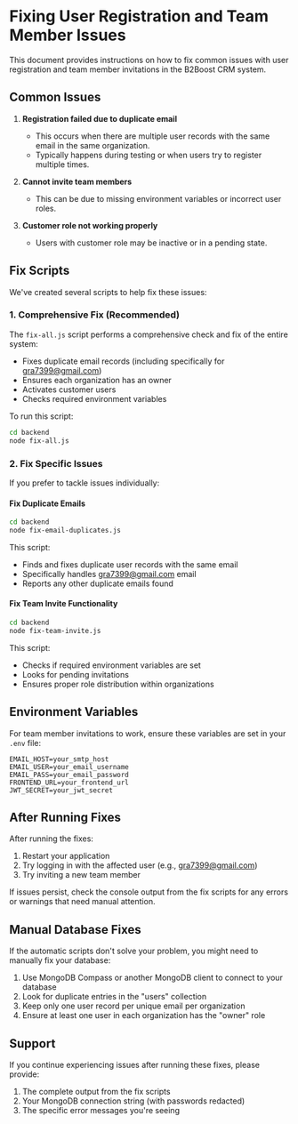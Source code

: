 # Fixing User Registration and Team Member Issues

This document provides instructions on how to fix common issues with user registration and team member invitations in the B2Boost CRM system.

## Common Issues

1. **Registration failed due to duplicate email**
   - This occurs when there are multiple user records with the same email in the same organization.
   - Typically happens during testing or when users try to register multiple times.

2. **Cannot invite team members**
   - This can be due to missing environment variables or incorrect user roles.

3. **Customer role not working properly**
   - Users with customer role may be inactive or in a pending state.

## Fix Scripts

We've created several scripts to help fix these issues:

### 1. Comprehensive Fix (Recommended)

The `fix-all.js` script performs a comprehensive check and fix of the entire system:

- Fixes duplicate email records (including specifically for gra7399@gmail.com)
- Ensures each organization has an owner
- Activates customer users
- Checks required environment variables

To run this script:

```bash
cd backend
node fix-all.js
```

### 2. Fix Specific Issues

If you prefer to tackle issues individually:

#### Fix Duplicate Emails

```bash
cd backend
node fix-email-duplicates.js
```

This script:
- Finds and fixes duplicate user records with the same email
- Specifically handles gra7399@gmail.com email
- Reports any other duplicate emails found

#### Fix Team Invite Functionality

```bash
cd backend
node fix-team-invite.js
```

This script:
- Checks if required environment variables are set
- Looks for pending invitations
- Ensures proper role distribution within organizations

## Environment Variables

For team member invitations to work, ensure these variables are set in your `.env` file:

```
EMAIL_HOST=your_smtp_host
EMAIL_USER=your_email_username
EMAIL_PASS=your_email_password
FRONTEND_URL=your_frontend_url
JWT_SECRET=your_jwt_secret
```

## After Running Fixes

After running the fixes:

1. Restart your application
2. Try logging in with the affected user (e.g., gra7399@gmail.com)
3. Try inviting a new team member

If issues persist, check the console output from the fix scripts for any errors or warnings that need manual attention.

## Manual Database Fixes

If the automatic scripts don't solve your problem, you might need to manually fix your database:

1. Use MongoDB Compass or another MongoDB client to connect to your database
2. Look for duplicate entries in the "users" collection
3. Keep only one user record per unique email per organization
4. Ensure at least one user in each organization has the "owner" role

## Support

If you continue experiencing issues after running these fixes, please provide:

1. The complete output from the fix scripts
2. Your MongoDB connection string (with passwords redacted)
3. The specific error messages you're seeing 